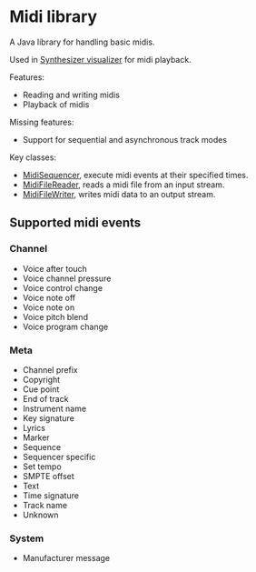 # Midi library

A Java library for handling basic midis.

Used in [Synthesizer visualizer](https://github.com/mbenniston/synthesizer-visualizer) for midi playback.

Features:

- Reading and writing midis
- Playback of midis

Missing features:

- Support for sequential and asynchronous track modes

Key classes:

- [MidiSequencer](/src/main/java/midi/Playback/MidiSequencer.java), execute midi events at their specified times.
- [MidiFileReader](/src/main/java/midi/Reading/MidiFileReader.java), reads a midi file from an input stream.
- [MidiFileWriter](/src/main/java/midi/Writing/MidiFileWriter.java), writes midi data to an output stream.

## Supported midi events

### Channel

- Voice after touch
- Voice channel pressure
- Voice control change
- Voice note off
- Voice note on
- Voice pitch blend
- Voice program change

### Meta

- Channel prefix
- Copyright
- Cue point
- End of track
- Instrument name
- Key signature
- Lyrics
- Marker
- Sequence
- Sequencer specific
- Set tempo
- SMPTE offset
- Text
- Time signature
- Track name
- Unknown

### System

- Manufacturer message